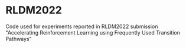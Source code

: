 # RLDM2022
Code used for experiments reported in RLDM2022 submission "Accelerating Reinforcement Learning using Frequently Used Transition Pathways"
